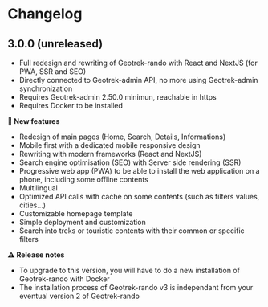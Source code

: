 # Changelog

3.0.0 (unreleased)
------------------

* Full redesign and rewriting of Geotrek-rando with React and NextJS (for PWA, SSR and SEO)
* Directly connected to Geotrek-admin API, no more using Geotrek-admin synchronization
* Requires Geotrek-admin 2.50.0 minimun, reachable in https
* Requires Docker to be installed

**🚀 New features**

* Redesign of main pages (Home, Search, Details, Informations)
* Mobile first with a dedicated mobile responsive design
* Rewriting with modern frameworks (React and NextJS)
* Search engine optimisation (SEO) with Server side rendering (SSR)
* Progressive web app (PWA) to be able to install the web application on a phone, including some offline contents
* Multilingual
* Optimized API calls with cache on some contents (such as filters values, cities...)
* Customizable homepage template
* Simple deployment and customization
* Search into treks or touristic contents with their common or specific filters

**⚠️ Release notes**

* To upgrade to this version, you will have to do a new installation of Geotrek-rando with Docker
* The installation process of Geotrek-rando v3 is independant from your eventual version 2 of Geotrek-rando
